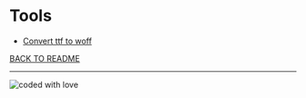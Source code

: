 # Tools

- [Convert ttf to woff](https://cloudconvert.com/ttf-to-woff2)

[BACK TO README](../README.md#-WarsawJS---JS-intermediate)

---

![coded with love](https://img.shields.io/static/v1?label=coded%20with&message=love&color=a53860)
